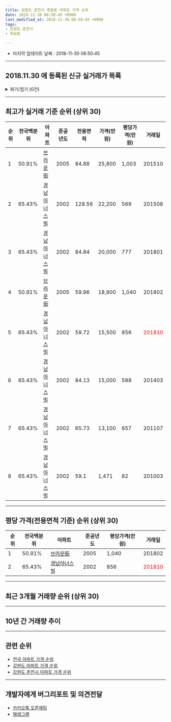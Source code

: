 ```yaml
---
title: 강원도 춘천시 죽림동 아파트 가격 순위
date: 2018-11-30 06:50:45 +0900
last_modified_at: 2018-11-30 06:50:45 +0900
tags:
- 강원도 춘천시
- 죽림동

---
```


* 마지막 업데이트 날짜 : 2018-11-30 06:50:45

---

## 2018.11.30 에 등록된 신규 실거래가 목록

<details>
<summary>펴기/접기 (0건)</summary>
<div markdown="1">

|아파트|전국백분위|준공년도|전용면적|가격(만원)|평당가격(만원)|거래일|
|---|---|---|---|---|---|---|
|없음|||||||


</div>
</details>

---

## 최고가 실거래 기준 순위 (상위 30)


|순위|전국백분위|아파트|준공년도|전용면적|가격(만원)|평당가격(만원)|거래일|
|---|---|---|---|---|---|---|---|
|1|50.91%|[브라운街](https://search.naver.com/search.naver?query=%EA%B0%95%EC%9B%90%EB%8F%84+%EC%B6%98%EC%B2%9C%EC%8B%9C+%EC%A3%BD%EB%A6%BC%EB%8F%99+%EB%B8%8C%EB%9D%BC%EC%9A%B4%E8%A1%97)|2005|84.88|25,800|1,003|201510|
|2|65.43%|[경남아너스빌](https://search.naver.com/search.naver?query=%EA%B0%95%EC%9B%90%EB%8F%84+%EC%B6%98%EC%B2%9C%EC%8B%9C+%EC%A3%BD%EB%A6%BC%EB%8F%99+%EA%B2%BD%EB%82%A8%EC%95%84%EB%84%88%EC%8A%A4%EB%B9%8C)|2002|128.56|22,200|569|201508|
|3|65.43%|[경남아너스빌](https://search.naver.com/search.naver?query=%EA%B0%95%EC%9B%90%EB%8F%84+%EC%B6%98%EC%B2%9C%EC%8B%9C+%EC%A3%BD%EB%A6%BC%EB%8F%99+%EA%B2%BD%EB%82%A8%EC%95%84%EB%84%88%EC%8A%A4%EB%B9%8C)|2002|84.84|20,000|777|201801|
|4|50.91%|[브라운街](https://search.naver.com/search.naver?query=%EA%B0%95%EC%9B%90%EB%8F%84+%EC%B6%98%EC%B2%9C%EC%8B%9C+%EC%A3%BD%EB%A6%BC%EB%8F%99+%EB%B8%8C%EB%9D%BC%EC%9A%B4%E8%A1%97)|2005|59.96|18,900|1,040|201802|
|5|65.43%|[경남아너스빌](https://search.naver.com/search.naver?query=%EA%B0%95%EC%9B%90%EB%8F%84+%EC%B6%98%EC%B2%9C%EC%8B%9C+%EC%A3%BD%EB%A6%BC%EB%8F%99+%EA%B2%BD%EB%82%A8%EC%95%84%EB%84%88%EC%8A%A4%EB%B9%8C)|2002|59.72|15,500|856|<span style="color:red">201810</span>|
|6|65.43%|[경남아너스빌](https://search.naver.com/search.naver?query=%EA%B0%95%EC%9B%90%EB%8F%84+%EC%B6%98%EC%B2%9C%EC%8B%9C+%EC%A3%BD%EB%A6%BC%EB%8F%99+%EA%B2%BD%EB%82%A8%EC%95%84%EB%84%88%EC%8A%A4%EB%B9%8C)|2002|84.13|15,000|588|201403|
|7|65.43%|[경남아너스빌](https://search.naver.com/search.naver?query=%EA%B0%95%EC%9B%90%EB%8F%84+%EC%B6%98%EC%B2%9C%EC%8B%9C+%EC%A3%BD%EB%A6%BC%EB%8F%99+%EA%B2%BD%EB%82%A8%EC%95%84%EB%84%88%EC%8A%A4%EB%B9%8C)|2002|65.73|13,100|657|201107|
|8|65.43%|[경남아너스빌](https://search.naver.com/search.naver?query=%EA%B0%95%EC%9B%90%EB%8F%84+%EC%B6%98%EC%B2%9C%EC%8B%9C+%EC%A3%BD%EB%A6%BC%EB%8F%99+%EA%B2%BD%EB%82%A8%EC%95%84%EB%84%88%EC%8A%A4%EB%B9%8C)|2002|59.1|1,471|82|201003|


---

## 평당 가격(전용면적 기준) 순위 (상위 30)


|순위|전국백분위|아파트|준공년도|평당가격(만원)|거래일|
|---|---|---|---|---|---|
|1|50.91%|[브라운街](https://search.naver.com/search.naver?query=%EA%B0%95%EC%9B%90%EB%8F%84+%EC%B6%98%EC%B2%9C%EC%8B%9C+%EC%A3%BD%EB%A6%BC%EB%8F%99+%EB%B8%8C%EB%9D%BC%EC%9A%B4%E8%A1%97)|2005|1,040|201802|
|2|65.43%|[경남아너스빌](https://search.naver.com/search.naver?query=%EA%B0%95%EC%9B%90%EB%8F%84+%EC%B6%98%EC%B2%9C%EC%8B%9C+%EC%A3%BD%EB%A6%BC%EB%8F%99+%EA%B2%BD%EB%82%A8%EC%95%84%EB%84%88%EC%8A%A4%EB%B9%8C)|2002|856|<span style="color:red">201810</span>|


---

## 최근 3개월 거래량 순위 (상위 30)


<div style="width:100%;">
    <canvas id="deal_count_ranking" height="250"></canvas>
</div>


<script>
new Chart(document.getElementById("deal_count_ranking"), {
    type: 'horizontalBar',
    data: {
        labels: ['경남아너스빌'],
        datasets: [{
            label: '실거래 수',
            data: [1],
            borderColor: "rgba(255, 0, 128, 1)",
            backgroundColor: "rgba(255, 0, 128, 0.5)",
            fill: false,
        }]
    },
    options: {
        responsive: true,
        title: {
            display: true,
            text: '최근 3개월 거래량 순위'
        },
        tooltips: {
            mode: 'index',
            intersect: false,
            callbacks: {
                title: function(tooltipItems, data) {
                    return "실거래 수:";
                },
                label: function(tooltipItem, data) {
                    return data.labels[tooltipItem.index] + ": " + tooltipItem.xLabel;
                }
            }
        },
        hover: {
            mode: 'nearest',
            intersect: true
        },
        scales: {
            xAxes: [{
                display: true,
                scaleLabel: {
                    display: true,
                    labelString: '실거래 수'
                },
                ticks: {
                    suggestedMin: 0,
                }
            }],
            yAxes: [{
                display: true,
                ticks: {
                    autoSkip: false,
                    callback: function(value, index, values) {
                        if (value.length > 15)
                            return value.substr(0, 13) + "...";
                        else
                            return value;
                    }
                },
                scaleLabel: {
                    display: false,
                }
            }]
        }
    }
});

</script>


---

## 10년 간 거래량 추이


<div style="width:100%;">
    <canvas id="deal_progress" height="250"></canvas>
</div>

<script>
new Chart(document.getElementById("deal_progress"), {
    type: 'line',
    data: {
        labels: ['200811','200812','200901','200902','200903','200904','200905','200906','200907','200908','200909','200910','200911','200912','201001','201002','201003','201004','201005','201006','201007','201008','201009','201010','201011','201012','201101','201102','201103','201104','201105','201106','201107','201108','201109','201110','201111','201112','201201','201202','201203','201204','201205','201206','201207','201208','201209','201210','201211','201212','201301','201302','201303','201304','201305','201306','201307','201308','201309','201310','201311','201312','201401','201402','201403','201404','201405','201406','201407','201408','201409','201410','201411','201412','201501','201502','201503','201504','201505','201506','201507','201508','201509','201510','201511','201512','201601','201602','201603','201604','201605','201606','201607','201608','201609','201610','201611','201612','201701','201702','201703','201704','201705','201706','201707','201708','201709','201710','201711','201712','201801','201802','201803','201804','201805','201806','201807','201808','201809','201810','201811'],
        datasets: [{
            label: '실거래 수',
            pointRadius: 1,
            data: [0, 1, 0, 1, 2, 2, 0, 1, 0, 1, 4, 0, 0, 2, 0, 0, 20, 1, 2, 2, 1, 3, 0, 0, 0, 3, 3, 1, 2, 2, 0, 0, 1, 1, 0, 0, 2, 0, 1, 1, 1, 0, 1, 0, 0, 0, 1, 0, 0, 1, 0, 2, 1, 3, 0, 1, 0, 0, 0, 1, 0, 1, 2, 0, 3, 1, 0, 0, 0, 0, 0, 0, 0, 1, 1, 2, 0, 2, 0, 0, 0, 2, 1, 2, 4, 3, 0, 0, 0, 2, 0, 0, 0, 3, 1, 1, 0, 0, 1, 1, 2, 0, 4, 1, 0, 0, 0, 0, 0, 1, 1, 1, 1, 0, 0, 0, 1, 1, 0, 1, 0],
            borderColor: "rgba(255, 201, 14, 1)",
            backgroundColor: "rgba(255, 201, 14, 0.5)",
            fill: true,
        }]
    },
    options: {
        responsive: true,
        title: {
            display: true,
            text: '10년간 거래량 추이'
        },
        tooltips: {
            mode: 'index',
            intersect: false,
        },
        hover: {
            mode: 'nearest',
            intersect: true
        },
        scales: {
            xAxes: [{
                display: true,
                scaleLabel: {
                    display: true,
                    labelString: '년/월'
                }
            }],
            yAxes: [{
                display: true,
                ticks: {
                    suggestedMin: 0,
                },
                scaleLabel: {
                    display: true,
                    labelString: '실거래 수'
                }
            }]
        }
    }
});

</script>


---

## 관련 순위

- [전국 아파트 가격 순위](https://inasie.github.io/apt-ranking/전국)
- [강원도 아파트 가격 순위](https://inasie.github.io/apt-ranking/강원도)
- [강원도 춘천시 아파트 가격 순위](https://inasie.github.io/apt-ranking/강원도-춘천시)


---

## 개발자에게 버그리포트 및 의견전달

- [카카오톡 오픈채팅](https://open.kakao.com/o/gLJUAP4)
- [텔레그램](https://t.me/inasie)

